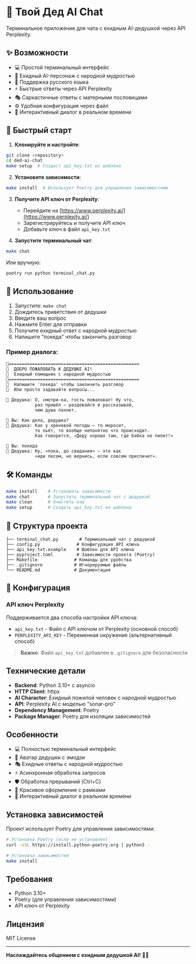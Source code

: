 # 👴 Твой Дед AI Chat

Терминальное приложение для чата с ехидным AI-дедушкой через API Perplexity.

## ✨ Возможности

- 💻 Простой терминальный интерфейс
- 👴 Ехидный AI-персонаж с народной мудростью
- 💬 Поддержка русского языка
- ⚡ Быстрые ответы через API Perplexity
- 🎭 Саркастичные ответы с матерными пословицами
- ⚙️ Удобная конфигурация через файл
- 🔄 Интерактивный диалог в реальном времени

## 🚀 Быстрый старт

1. **Клонируйте и настройте**:
```bash
git clone <repository>
cd ded-ai-chat
make setup  # Создаст api_key.txt из шаблона
```

2. **Установите зависимости**:
```bash
make install  # Использует Poetry для управления зависимостями
```

3. **Получите API ключ от Perplexity**:
   - Перейдите на [https://www.perplexity.ai/](https://www.perplexity.ai/)
   - Зарегистрируйтесь и получите API ключ
   - Добавьте ключ в файл `api_key.txt`

4. **Запустите терминальный чат**:
```bash
make chat
```

Или вручную:
```bash
poetry run python terminal_chat.py
```

## 💬 Использование

1. Запустите: `make chat`
2. Дождитесь приветствия от дедушки
3. Введите ваш вопрос
4. Нажмите Enter для отправки
5. Получите ехидный ответ с народной мудростью
6. Напишите "покеда" чтобы закончить разговор

### Пример диалога:
```
👴==================================================
👴  ДОБРО ПОЖАЛОВАТЬ К ДЕДУШКЕ AI!
👴  Ехидный помощник с народной мудростью
👴==================================================
👴  Напишите 'покеда' чтобы закончить разговор
👴  Или просто задавайте вопросы...

👴 Дедушка: О, смотри-ка, гость пожаловал! Ну что, 
           раз пришёл — раздевайся и рассказывай, 
           чем душа пахнет.

🤔 Вы: Как дела, дедушка?
👴 Дедушка: Как у хреновой погоды — то моросит, 
           то льёт, то вообще непонятно что происходит.
           Как говорится, «Деду хорошо там, где бабка не пилит!»

🤔 Вы: покеда
👴 Дедушка: Ну, «пока, до свидания» — это как 
           «иди лесом, но вернись, если совсем приспичит».
```

## 🛠️ Команды

```bash
make install    # Установить зависимости
make chat       # Запустить терминальный чат с дедушкой
make clean      # Очистить кэш
make setup      # Создать api_key.txt из шаблона
```

## 📁 Структура проекта

```
├── terminal_chat.py        # Терминальный чат с дедушкой
├── config.py              # Конфигурация API ключа
├── api_key.txt.example    # Шаблон для API ключа
├── pyproject.toml         # Зависимости проекта (Poetry)
├── Makefile              # Команды для удобства
├── .gitignore            # Игнорируемые файлы
└── README.md             # Документация
```

## 🔧 Конфигурация

### API ключ Perplexity

Поддерживается два способа настройки API ключа:

- `api_key.txt` - Файл с API ключом от Perplexity (основной способ)
- `PERPLEXITY_API_KEY` - Переменная окружения (альтернативный способ)

> **Важно**: Файл `api_key.txt` добавлен в `.gitignore` для безопасности

## Технические детали

- **Backend**: Python 3.10+ с asyncio
- **HTTP Client**: httpx
- **AI Character**: Ехидный пожилой человек с народной мудростью
- **API**: Perplexity AI с моделью "sonar-pro"
- **Dependency Management**: Poetry
- **Package Manager**: Poetry для изоляции зависимостей

## Особенности

- 💻 Полностью терминальный интерфейс
- 👴 Аватар дедушки с эмодзи
- 🎭 Ехидные ответы с народной мудростью
- ⚡ Асинхронная обработка запросов
- 🛡️ Обработка прерываний (Ctrl+C)
- 🎨 Красивое оформление с рамками
- 🔄 Интерактивный диалог в реальном времени

## Установка зависимостей

Проект использует Poetry для управления зависимостями:

```bash
# Установка Poetry (если не установлен)
curl -sSL https://install.python-poetry.org | python3 -

# Установка зависимостей
make install
```

## Требования

- Python 3.10+
- Poetry (для управления зависимостями)
- API ключ от Perplexity

## Лицензия

MIT License

---

**Наслаждайтесь общением с ехидным дедушкой AI!** 👴✨